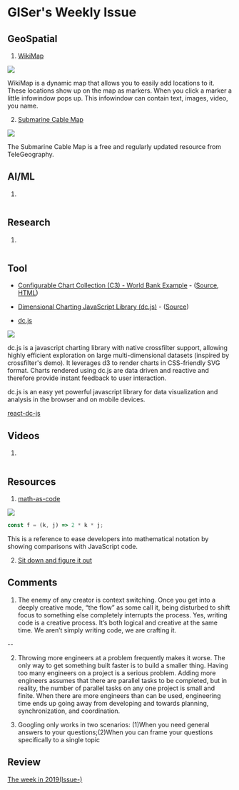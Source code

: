 # GISer's Weekly Issue

## GeoSpatial

1. [WikiMap](https://wikimap.wiki/?base=map&lat=0.0000&lon=-0.0000&showAll=true&wiki=enwiki&zoom=3)

![](https://www.google.com/url?sa=i&url=https%3A%2F%2Fwikimap.wiki%2F&psig=AOvVaw05RL3UXYZioNzMKyvP6snF&ust=1604379320060000&source=images&cd=vfe&ved=0CAIQjRxqFwoTCMiu---I4-wCFQAAAAAdAAAAABAO)

WikiMap is a dynamic map that allows you to easily add locations to it. These locations show up on the map as markers. When you click a marker a little infowindow pops up. This infowindow can contain text, images, video, you name.

2. [Submarine Cable Map](https://www.submarinecablemap.com/)

![](https://miro.medium.com/max/4084/1*13kqFSriWoCDwK30CFHKSQ.png)

The Submarine Cable Map is a free and regularly updated resource from TeleGeography.

## AI/ML

1. []()

![]()

## Research

1. []()

![]()

## Tool

- [Configurable Chart Collection (C3) - World Bank Example](http://drarmstr.github.io/chartcollection/examples/#worldbank) - ([Source](http://drarmstr.github.io/chartcollection/examples/#worldbank/source), [HTML](http://drarmstr.github.io/chartcollection/examples/#worldbank/html))
- [Dimensional Charting JavaScript Library (dc.js)](https://dc-js.github.io/dc.js/) - ([Source](https://dc-js.github.io/dc.js/docs/stock.html))

- [dc.js](https://dc-js.github.io/dc.js/)

![](https://github.com/dc-js/react-dc-js/raw/master/preview.gif)

dc.js is a javascript charting library with native crossfilter support, allowing highly efficient exploration on large multi-dimensional datasets (inspired by crossfilter's demo). It leverages d3 to render charts in CSS-friendly SVG format. Charts rendered using dc.js are data driven and reactive and therefore provide instant feedback to user interaction.

dc.js is an easy yet powerful javascript library for data visualization and analysis in the browser and on mobile devices.

[react-dc-js](https://github.com/dc-js/react-dc-js)

## Videos

1. []()

![]()

## Resources

1. [math-as-code](https://github.com/Jam3/math-as-code)

![](https://camo.githubusercontent.com/bef1a3f9f31367a668d2acad38d6f8299b262fd0/687474703a2f2f6c617465782e636f6465636f67732e636f6d2f7376672e6c617465783f78253230253341253344253230326b6a)

```js
const f = (k, j) => 2 * k * j;
```

This is a reference to ease developers into mathematical notation by showing comparisons with JavaScript code.

2. [Sit down and figure it out](https://zellwk.com/blog/figure-it-out/?ck_subscriber_id=170842630)

## Comments

1. The enemy of any creator is context switching. Once you get into a deeply creative mode, “the flow” as some call it, being disturbed to shift focus to something else completely interrupts the process. Yes, writing code is a creative process. It’s both logical and creative at the same time. We aren’t simply writing code, we are crafting it.

--[](https://humanwhocodes.com/blog/2012/06/12/the-care-and-feeding-of-software-engineers-or-why-engineers-are-grumpy/)

2. Throwing more engineers at a problem frequently makes it worse. The only way to get something built faster is to build a smaller thing. Having too many engineers on a project is a serious problem. Adding more engineers assumes that there are parallel tasks to be completed, but in reality, the number of parallel tasks on any one project is small and finite. When there are more engineers than can be used, engineering time ends up going away from developing and towards planning, synchronization, and coordination.

3. Googling only works in two scenarios: (1)When you need general answers to your questions;(2)When you can frame your questions specifically to a single topic

## Review

[The week in 2019(Issue-)](https://github.com/lkcozy/weekly/blob/master/docs/2019/issue-.md)
